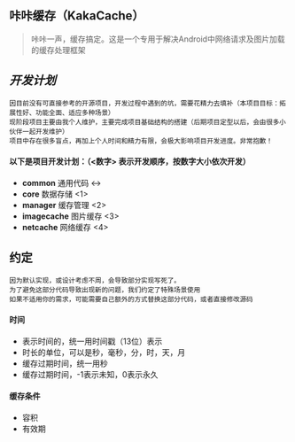 ## 咔咔缓存（KakaCache）
> 咔咔一声，缓存搞定。这是一个专用于解决Android中网络请求及图片加载的缓存处理框架

## *开发计划*
    因目前没有可直接参考的开源项目，开发过程中遇到的坑，需要花精力去填补（本项目目标：拓展性好、功能全面、适应多种场景）
    现阶段项目主要由我个人维护，主要完成项目基础结构的搭建（后期项目定型以后，会由很多小伙伴一起开发维护）
    项目中存在很多盲点，再加上个人时间和精力有限，会极大影响项目开发进度。非常抱歉！

#### 以下是项目开发计划：（<数字> 表示开发顺序，按数字大小依次开发）

- **common**        通用代码 <->
- **core**          数据存储 <1>
- **manager**       缓存管理 <2>
- **imagecache**    图片缓存 <3>
- **netcache**      网络缓存 <4>

## 约定
    因为默认实现，或设计考虑不周，会导致部分实现写死了。
    为了避免这部分代码导致出现新的问题，我们约定了特殊场景使用
    如果不适用你的需求，可能需要自己额外的方式替换这部分代码，或者直接修改源码

#### 时间
- 表示时间的，统一用时间戳（13位）表示
- 时长的单位，可以是秒，毫秒，分，时，天，月
- 缓存过期时间，统一用秒
- 缓存过期时间，-1表示未知，0表示永久

#### 缓存条件
- 容积
- 有效期


